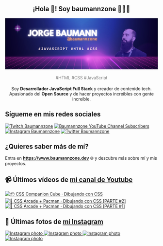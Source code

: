 <p align="center">
   <h2 align="center">¡Hola 👋! Soy baumannzone 👨🏻‍💻</h2>
   <img align="center" src="img/header.png" />
   <h4 align="center" style="font-weight: 300; color: #555;">#HTML #CSS #JavaScript</h4>
</p>

<p align="center" style="margin-bottom: 20px">Soy <strong>Desarrollador JavaScript Full Stack</strong> y creador de contenido tech.
<br/>
Apasionado del <strong>Open Source</strong> y de hacer proyectos increíbles con gente increíble.
</p>

## Sígueme en mis redes sociales

[![Twitch Baumannzone](https://img.shields.io/twitch/status/baumannzone?style=social)](https://twitch.tv/baumannzone)
[![Baumannzone YouTube Channel Subscribers](https://img.shields.io/youtube/channel/subscribers/UCTTj5ztXnGeDRPFVsBp7VMA?style=social)](https://youtube.com/rambitojs)
[![Instagram Baumannzone](https://img.shields.io/badge/Baumannzone--_.svg?label=Instagram&style=social&logo=instagram)](https://instagram.com/baumannzone)
[![Twitter Baumannzone](https://img.shields.io/twitter/follow/Baumannzone?label=Twitter&style=social)](https://twitter.com/baumannzone)

## ¿Quieres saber más de mí?

Entra en **https://www.baumannzone.dev** 🌐 y descubre más sobre mí y mis proyectos.

## 📹 Últimos vídeos de [mi canal de Youtube](https://youtube.com/rambitojs?sub_confirmation=1)


<a href='https://youtu.be/W6xwoSJahA0' target='_blank'>
  <img width='30%' src='https://img.youtube.com/vi/W6xwoSJahA0/mqdefault.jpg' alt='📦 CSS Companion Cube · Dibujando con CSS' />
</a>
<a href='https://youtu.be/9C3NXVXewH8' target='_blank'>
  <img width='30%' src='https://img.youtube.com/vi/9C3NXVXewH8/mqdefault.jpg' alt='👾 CSS Arcade + Pacman · Dibujando con CSS [PARTE #2]' />
</a>
<a href='https://youtu.be/2ahqLdgkSxA' target='_blank'>
  <img width='30%' src='https://img.youtube.com/vi/2ahqLdgkSxA/mqdefault.jpg' alt='👾 CSS Arcade + Pacman · Dibujando con CSS [PARTE #1]' />
</a>

## 📸 Últimas fotos de [mi Instagram](https://instagram.com/baumannzone)


<a href='https://instagram.com/p/C5kedcqPl46' target='_blank'>
  <img width='20%' src='https://instagram.fevn6-5.fna.fbcdn.net/v/t51.29350-15/435725653_954379645992872_4314616525984215607_n.jpg?stp=dst-jpg_e15&_nc_ht=instagram.fevn6-5.fna.fbcdn.net&_nc_cat=108&_nc_ohc=K4ZkctEMkYAAb5Ep6NU&edm=APU89FABAAAA&ccb=7-5&oh=00_AfBRFo0kbqjFFVxXb_WpFy6CDuO5xsGF_x8l4A203mc3XQ&oe=66185594&_nc_sid=bc0c2c' alt='Instagram photo' />
</a>
<a href='https://instagram.com/p/C5gEFsPvf65' target='_blank'>
  <img width='20%' src='https://instagram.fevn6-1.fna.fbcdn.net/v/t51.29350-15/435096968_388842840729754_1646233041850111106_n.jpg?stp=dst-jpg_e15&_nc_ht=instagram.fevn6-1.fna.fbcdn.net&_nc_cat=110&_nc_ohc=S2lLhqrxvTkAb4tZiaI&edm=APU89FABAAAA&ccb=7-5&oh=00_AfD9Rt59mEKH6v5jWOHgyMNK40ZmG65Mn9SvssH0r2J5PQ&oe=6618469F&_nc_sid=bc0c2c' alt='Instagram photo' />
</a>
<a href='https://instagram.com/p/C5WxOXzNszf' target='_blank'>
  <img width='20%' src='https://instagram.fevn6-1.fna.fbcdn.net/v/t51.29350-15/435273729_715830860622778_264030827380580653_n.jpg?stp=dst-jpg_e35_s1080x1080&_nc_ht=instagram.fevn6-1.fna.fbcdn.net&_nc_cat=110&_nc_ohc=nt-6MDVVaP4Ab7a69OX&edm=APU89FABAAAA&ccb=7-5&ig_cache_key=MzMzOTA3MjY2NTY0ODgxMTIzMQ%3D%3D.2-ccb7-5&oh=00_AfAXoAhlFCKtjoSp6Wb1vAEwvAc_W6QAoVw5Mou4j6l-_A&oe=661C6C4B&_nc_sid=bc0c2c' alt='Instagram photo' />
</a>
<a href='https://instagram.com/p/C5VzhQlNa__' target='_blank'>
  <img width='20%' src='https://instagram.fevn6-5.fna.fbcdn.net/v/t51.29350-15/435254142_289288947544904_7091132563950095010_n.jpg?stp=dst-jpg_e35_s1080x1080&_nc_ht=instagram.fevn6-5.fna.fbcdn.net&_nc_cat=108&_nc_ohc=4FAQO60Wd7UAb5at0ab&edm=APU89FABAAAA&ccb=7-5&ig_cache_key=MzMzODgwMTI4NDY4NDAzNDA0Nw%3D%3D.2-ccb7-5&oh=00_AfBPpAfnFeIWMWgUMTjUoKArx7EehDGkdHjZLfzR2MwglQ&oe=661C4E88&_nc_sid=bc0c2c' alt='Instagram photo' />
</a>
